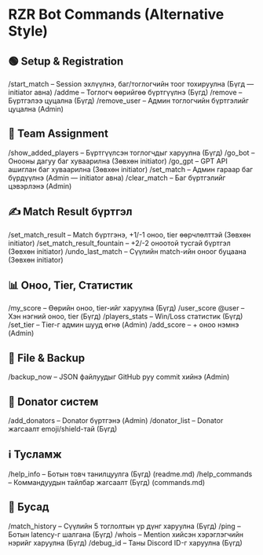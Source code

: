 # RZR Bot Commands (Alternative Style)

## 🟢 Setup & Registration

/start\_match – Session эхлүүлнэ, баг/тоглогчийн тоог тохируулна (Бүгд — initiator авна)
/addme – Тоглогч өөрийгөө бүртгүүлнэ (Бүгд)
/remove – Бүртгэлээ цуцална (Бүгд)
/remove\_user – Админ тоглогчийн бүртгэлийг цуцална (Admin)

## 👀 Team Assignment

/show\_added\_players – Бүртгүүлсэн тоглогчдыг харуулна (Бүгд)
/go\_bot – Онооны дагуу баг хуваарилна (Зөвхөн initiator)
/go\_gpt – GPT API ашиглан баг хуваарилна (Зөвхөн initiator)
/set\_match – Админ гараар баг бүрдүүлнэ (Admin — initiator авна)
/clear\_match – Баг бүртгэлийг цэвэрлэнэ (Admin)

## ✍️ Match Result бүртгэл

/set\_match\_result – Match бүртгэнэ, +1/-1 оноо, tier өөрчлөлттэй (Зөвхөн initiator)
/set\_match\_result\_fountain – +2/-2 оноотой тусгай бүртгэл (Зөвхөн initiator)
/undo\_last\_match – Сүүлийн match-ийн оноог буцаана (Зөвхөн initiator)

## 📊 Оноо, Tier, Статистик

/my\_score – Өөрийн оноо, tier-ийг харуулна (Бүгд)
/user\_score @user – Хэн нэгний оноо, tier (Бүгд)
/players\_stats – Win/Loss статистик (Бүгд)
/set\_tier – Tier-г админ шууд өгнө (Admin)
/add\_score – + оноо нэмнэ (Admin)

## 💎 File & Backup

/backup\_now – JSON файлуудыг GitHub руу commit хийнэ (Admin)

## 💖 Donator систем

/add\_donators – Donator бүртгэнэ (Admin)
/donator\_list – Donator жагсаалт emoji/shield-тай (Бүгд)

## ℹ️ Тусламж

/help\_info – Ботын товч танилцуулга (Бүгд) (readme.md)
/help\_commands – Коммандуудын тайлбар жагсаалт (Бүгд) (commands.md)

## 📜 Бусад

/match\_history – Сүүлийн 5 тоглолтын үр дүнг харуулна (Бүгд)
/ping – Ботын latency-г шалгана (Бүгд)
/whois – Mention хийсэн хэрэглэгчийн нэрийг харуулна (Бүгд)
/debug\_id – Таны Discord ID-г харуулна (Бүгд)
